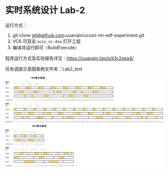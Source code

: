 # 实时系统设计 Lab-2

运行方式：
1. git clone git@github.com:uuanqin/ucosii-rm-edf-experiment.git
2. VC6 可双击 `ucos_vc.dsw` 打开工程
3. 编译并运行即可（BuildExecute）

程序运行方式及实验报告详见：https://uuanqin.top/p/b1c2eea4/

任务调度示意图案例文件夹：Lab2_test

![img](./Lab2_test/lab2_test.png)
